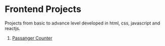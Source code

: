 # Frontend Projects
Projects from basic to advance level developed in html, css, javascript and reactjs.

1. [Passanger Counter](https://github.com/akramnarejo/scrimba-frontend-projects/tree/master/passanger-counter)
